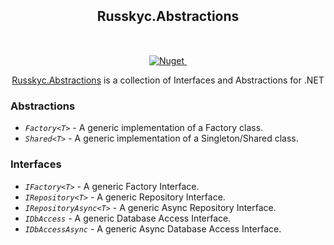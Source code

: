 ﻿<h2 align="center" style="margin: 50px;">Russkyc.Abstractions</h3>

<p align="center">
    <a href="https://www.nuget.org/packages/Russkyc.Abstractions">
        <img src="https://img.shields.io/nuget/v/Russkyc.Abstractions?color=1f72de" alt="Nuget">
    </a>
    <a href="#">
        <img src="https://img.shields.io/badge/-.NET%20Standard%202.0-blueviolet?color=1f72de&label=NET" alt="">
    </a>
</p>

<p align="center">
<a href="https://www.nuget.org/packages/Russkyc.Abstractions">Russkyc.Abstractions</a> is a collection of Interfaces and Abstractions for .NET
</p>

### Abstractions
- _`Factory<T>`_ - A generic implementation of a Factory class.
- _`Shared<T>`_ - A generic implementation of a Singleton/Shared class.

### Interfaces
- _`IFactory<T>`_ - A generic Factory Interface.
- _`IRepository<T>`_ - A generic Repository Interface.
- _`IRepositoryAsync<T>`_ - A generic Async Repository Interface.
- _`IDbAccess`_ - A generic Database Access Interface.
- _`IDbAccessAsync`_ - A generic Async Database Access Interface.